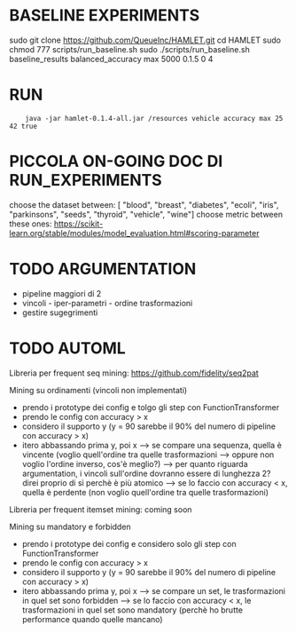 # BASELINE EXPERIMENTS

sudo git clone https://github.com/QueueInc/HAMLET.git
cd HAMLET
sudo chmod 777 scripts/run_baseline.sh
sudo ./scripts/run_baseline.sh baseline_results balanced_accuracy max 5000 0.1.5 0 4
# RUN

        java -jar hamlet-0.1.4-all.jar /resources vehicle accuracy max 25 42 true

# PICCOLA ON-GOING DOC DI RUN_EXPERIMENTS
choose the dataset between: [
        "blood",
        "breast",
        "diabetes",
        "ecoli",
        "iris",
        "parkinsons",
        "seeds",
        "thyroid",
        "vehicle",
        "wine"]
choose metric between these ones: https://scikit-learn.org/stable/modules/model_evaluation.html#scoring-parameter

# TODO ARGUMENTATION
- pipeline maggiori di 2
- vincoli
        - iper-parametri
        - ordine trasformazioni
- gestire sugegrimenti

# TODO AUTOML
Libreria per frequent seq mining: https://github.com/fidelity/seq2pat

Mining su ordinamenti (vincoli non implementati)
- prendo i prototype dei config e tolgo gli step con FunctionTransformer
- prendo le config con accuracy > x
- considero il supporto y (y = 90 sarebbe il 90% del numero di pipeline con accuracy > x)
- itero abbassando prima y, poi x
--> se compare una sequenza, quella è vincente (voglio quell'ordine tra quelle trasformazioni --> oppure non voglio l'ordine inverso, cos'è meglio?)
        --> per quanto riguarda argumentation, i vincoli sull'ordine dovranno essere di lunghezza 2? direi proprio di sì perchè è più atomico
--> se lo faccio con accuracy < x, quella è perdente (non voglio quell'ordine tra quelle trasformazioni)

Libreria per frequent itemset mining: coming soon

Mining su mandatory e forbidden
- prendo i prototype dei config e considero solo gli step con FunctionTransformer
- prendo le config con accuracy > x
- considero il supporto y (y = 90 sarebbe il 90% del numero di pipeline con accuracy > x)
- itero abbassando prima y, poi x
--> se compare un set, le trasformazioni in quel set sono forbidden
--> se lo faccio con accuracy < x, le trasformazioni in quel set sono mandatory (perchè ho brutte performance quando quelle mancano)
